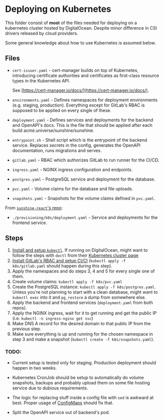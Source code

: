 # Deploying on Kubernetes

This folder consist of **most** of the files needed for deploying on a
kubernetes cluster hosted by DigitalOcean. Despite minor difference in CSI
drivers released by cloud providers.

Some general knowledge about how to use Kubernetes is assumed below.

## Files

- `cert-issuer.yaml` - cert-manager builds on top of Kubernetes, introducing
  certificate authorities and certificates as first-class resource types in the
  Kubernetes API.

  See [https://cert-manager.io/docs/](https://cert-manager.io/docs/).
- `environments.yaml` - Defines namespaces for deployment environments (e.g.
  staging, production). Everything except for GitLab's RBAC is supposed to be
  applied on every single of these.
- `deployment.yaml` - Defines services and deployments for the backend and
  OpenAPI's docs. This is the file that should be applied after each build
  acme.universe/sunshine/sunshine.
- `entrypoint.sh` - Shell script which is the entrypoint of the backend
  service. Replaces secrets in the config, generates the OpenAPI documentation,
  runs migrations and serves.
- `gitlab.yaml` - RBAC which authorizes GitLab to run runner for the CI/CD.
- `ingress.yaml` - NGINX ingress configuration and endpoints.
- `postgres.yaml` - PostgreSQL service and deployment for the database.
- `pvc.yaml` - Volume claims for the database and file uploads.
- `snapshots.yaml` - Snapshots for the volume claims defined in `pvc.yaml`.

From [`sunshine-react`'s repo](https://gitlab.com/stage-ai/sunshine/sunshine-react/):

- `./provisioning/k8s/deployment.yaml` - Service and deployments for the
  frontend service.

## Steps

1. [Install and setup
   `kubectl`](https://kubernetes.io/docs/tasks/tools/install-kubectl/). If
   running on DigitalOcean, might want to follow the steps with `doctl` from
   their [Kubernetes cluster
   page](https://cloud.digitalocean.com/kubernetes/clusters/)
2. [Install GitLab's RBAC and setup CI/CI](https://docs.gitlab.com/ee/user/project/clusters/add_remove_clusters.html)
(`kubectl apply -f k8s/gitlab.yaml` should
happen during this step).
3. Apply the namespaces and do steps 3, 4 and 5 for every single one of them.
4. Create volume claims: `kubectl apply -f k8s/pvc.yaml`
5. Create the PostgreSQL instance: `kubectl apply -f k8s/postgres.yaml`. Unless
   you're not planning to start with a clean database, might want to `kubectl
   exec` into it and `pg_restore` a dump from somewhere else.
6. Apply the backend and frontend services (`deployment.yaml` from both repos).
7. Apply the NGINX ingress, wait for it to get running and get the public IP
   (i.e. `kubectl -n ingress-nginx get svc`)
8. Make DNS A record for the desired domain to that public IP from the previous
   step.
9. Make sure everything is up and running for the chosen namespace in step 3
   and make a snapshot (`kubectl create -f k8s/snapshots.yaml`).

### TODO:

- Current setup is tested only for staging. Production deployment should happen in
  two weeks.

- Kubernetes CronJob should be setup to automatically do volume snapshots,
  backups and probably upload them on some file hosting service due to dubious
  requirements.

- The logic for replacing stuff inside a config file with `sed` is awkward at
  best. Proper usage of
  [ConfigMaps](https://kubernetes.io/docs/concepts/configuration/configmap/)
  should fix that.

- Split the OpenAPI service out of backend's pod.
